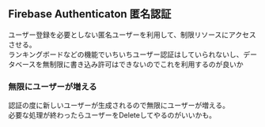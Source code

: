 ## Firebase Authenticaton 匿名認証
ユーザー登録を必要としない匿名ユーザーを利用して、制限リソースにアクセスさせる。  
ランキングボードなどの機能でいちいちユーザー認証はしていられないし、データベースを無制限に書き込み許可はできないのでこれを利用するのが良いか

### 無限にユーザーが増える
認証の度に新しいユーザーが生成されるので無限にユーザーが増える。  
必要な処理が終わったらユーザーをDeleteしてやるのがいいかも。
